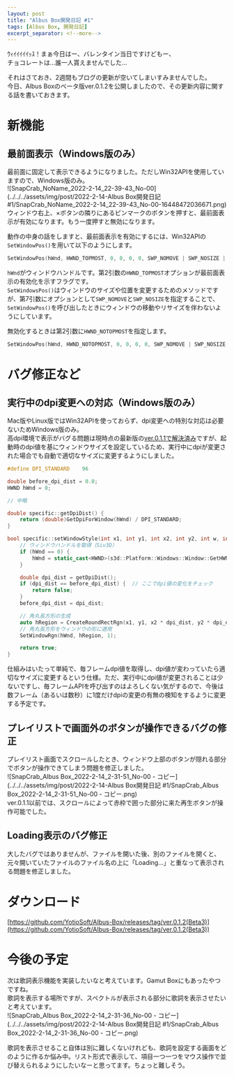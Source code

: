```yaml
---
layout: post
title: "Albus Box開発日記 #1"
tags: [Albus Box, 開発日記]
excerpt_separator: <!--more-->
---
```


ｳｨｲｲｲｲｲｯｽ！まぁ今日はー、バレンタイン当日ですけどもー、  
チョコレートは…誰一人貰えませんでした…

それはさておき、2週間もブログの更新が空いてしまいすみませんでした。  
今日、Albus Boxのベータ版ver.0.1.2を公開しましたので、その更新内容に関する話を書いておきます。

<!--more-->  

# 新機能

## 最前面表示（Windows版のみ）

最前面に固定して表示できるようになりました。ただしWin32APIを使用していますので、Windows版のみ。  
 ![SnapCrab_NoName_2022-2-14_22-39-43_No-00](../../../assets/img/post/2022-2-14-Albus Box開発日記 #1/SnapCrab_NoName_2022-2-14_22-39-43_No-00-16448472036671.png)
ウィンドウ右上、×ボタンの隣りにあるピンマークのボタンを押すと、最前面表示が有効になります。もう一度押すと無効になります。  

動作の中身の話をしますと、最前面表示を有効にするには、Win32APIの``SetWindowPos()``を用いて以下のようにします。  

```c++
SetWindowPos(hWnd, HWND_TOPMOST, 0, 0, 0, 0, SWP_NOMOVE | SWP_NOSIZE | SWP_SHOWWINDOW);
```

``hWnd``がウィンドウハンドルです。第2引数の``HWND_TOPMOST``オプションが最前面表示の有効化を示すフラグです。  
``SetWindowsPos()``はウィンドウのサイズや位置を変更するためのメソッドですが、第7引数にオプションとして``SWP_NOMOVE``と``SWP_NOSIZE``を指定することで、``SetWindowPos()``を呼び出したときにウィンドウの移動やリサイズを伴わないようにしています。  

無効化するときは第2引数に``HWND_NOTOPMOST``を指定します。  

```c++
SetWindowPos(hWnd, HWND_NOTOPMOST, 0, 0, 0, 0, SWP_NOMOVE | SWP_NOSIZE | SWP_SHOWWINDOW);
```



# バグ修正など

## 実行中のdpi変更への対応（Windows版のみ）

Mac版やLinux版ではWin32APIを使っておらず、dpi変更への特別な対応は必要ないためWindows版のみ。  
高dpi環境で表示がバグる問題は現時点の最新版の[ver.0.1.1で解決済み](https://blog.yotiosoft.com/2022/01/08/%E3%83%87%E3%82%B9%E3%82%AF%E3%83%88%E3%83%83%E3%83%97%E3%82%A2%E3%83%97%E3%83%AA%E9%96%8B%E7%99%BA%E3%81%A7%E3%81%AFdpi%E3%81%AE%E9%81%95%E3%81%84%E3%81%AB%E8%A6%81%E6%B3%A8%E6%84%8F.html)ですが、起動時のdpi値を基にウィンドウサイズを設定しているため、実行中にdpiが変更された場合でも自動で適切なサイズに変更するようにしました。

```c++
#define DPI_STANDARD	96

double before_dpi_dist = 0.0;
HWND hWnd = 0;

// 中略

double specific::getDpiDist() {
	return (double)GetDpiForWindow(hWnd) / DPI_STANDARD;
}

bool specific::setWindowStyle(int x1, int y1, int x2, int y2, int w, int h) {
	// ウィンドウハンドルを取得（Siv3D）
	if (hWnd == 0) {
		hWnd = static_cast<HWND>(s3d::Platform::Windows::Window::GetHWND());
	}

	double dpi_dist = getDpiDist();
	if (dpi_dist == before_dpi_dist) {  // ここでdpi値の変化をチェック
		return false;
	}
	before_dpi_dist = dpi_dist;

	// 角丸長方形の生成
	auto hRegion = CreateRoundRectRgn(x1, y1, x2 * dpi_dist, y2 * dpi_dist, w, h);
	// 角丸長方形をウィンドウの形に適用
	SetWindowRgn(hWnd, hRegion, 1);

	return true;
}
```

仕組みはいたって単純で、毎フレームdpi値を取得し、dpi値が変わっていたら適切なサイズに変更するという仕様。ただ、実行中にdpi値が変更されることは少ないですし、毎フレームAPIを呼び出すのはよろしくない気がするので、今後は数フレーム（あるいは数秒）に1度だけdpiの変更の有無の検知をするように変更する予定です。

## プレイリストで画面外のボタンが操作できるバグの修正

プレイリスト画面でスクロールしたとき、ウィンドウ上部のボタンが隠れる部分でボタンが操作できてしまう問題を修正しました。  
![SnapCrab_Albus Box_2022-2-14_2-31-51_No-00 - コピー](../../../assets/img/post/2022-2-14-Albus Box開発日記 #1/SnapCrab_Albus Box_2022-2-14_2-31-51_No-00 - コピー.png)  
ver.0.1.1以前では、スクロールによって赤枠で囲った部分に来た再生ボタンが操作可能でした。

## Loading表示のバグ修正

大したバグではありませんが、ファイルを開いた後、別のファイルを開くと、元々開いていたファイルのファイル名の上に「Loading...」と重なって表示される問題を修正しました。

# ダウンロード

[https://github.com/YotioSoft/Albus-Box/releases/tag/ver.0.1.2(Beta3)](https://github.com/YotioSoft/Albus-Box/releases/tag/ver.0.1.2(Beta3))

# 今後の予定

次は歌詞表示機能を実装したいなと考えています。Gamut Boxにもあったやつですね。  
歌詞を表示する場所ですが、スペクトルが表示される部分に歌詞を表示させたいと考えています。  
![SnapCrab_Albus Box_2022-2-14_2-31-36_No-00 - コピー](../../../assets/img/post/2022-2-14-Albus Box開発日記 #1/SnapCrab_Albus Box_2022-2-14_2-31-36_No-00 - コピー.png)  

歌詞を表示させること自体は別に難しくないけれども、歌詞を設定する画面をどのように作るか悩み中。リスト形式で表示して、項目一つ一つをマウス操作で並び替えられるようにしたいなーと思ってます。ちょっと難しそう。
